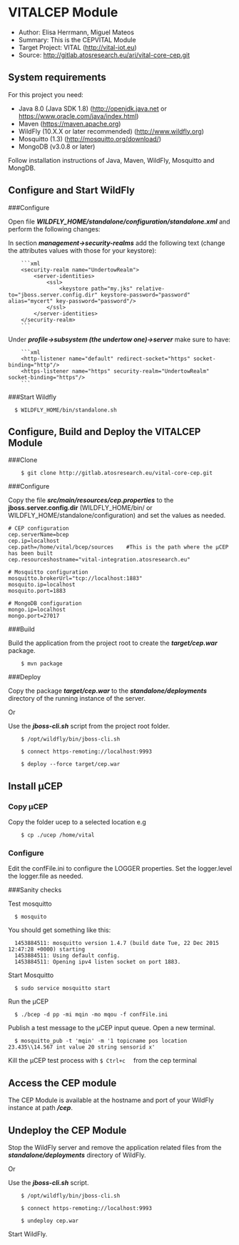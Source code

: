 # VITALCEP Module

* Author: Elisa Herrmann, Miguel Mateos
* Summary: This is the CEPVITAL Module
* Target Project: VITAL (<http://vital-iot.eu>)
* Source: <http://gitlab.atosresearch.eu/ari/vital-core-cep.git>

## System requirements

For this project you need:

* Java 8.0 (Java SDK 1.8) (<http://openjdk.java.net> or <https://www.oracle.com/java/index.html>)
* Maven (<https://maven.apache.org>)
* WildFly (10.X.X or later recommended) (<http://www.wildfly.org>)
* Mosquitto (1.3) (<http://mosquitto.org/download/>)
* MongoDB (v3.0.8 or later)

Follow installation instructions of Java, Maven, WildFly, Mosquitto and MongDB.

## Configure and Start WildFly

###Configure

Open file **_WILDFLY_HOME/standalone/configuration/standalone.xml_** and perform the following changes:

  In section **_management->security-realms_** add the following text (change the attributes values with those for your keystore):

        ```xml
        <security-realm name="UndertowRealm">
            <server-identities>
                <ssl>
                    <keystore path="my.jks" relative-to="jboss.server.config.dir" keystore-password="password" alias="mycert" key-password="password"/>
                </ssl>
            </server-identities>
        </security-realm>
        ```

  Under **_profile->subsystem (the undertow one)->server_** make sure to have:

        ```xml
        <http-listener name="default" redirect-socket="https" socket-binding="http"/>
        <https-listener name="https" security-realm="UndertowRealm" socket-binding="https"/>
        ```
  
###Start Wildfly

      $ WILDFLY_HOME/bin/standalone.sh

## Configure, Build and Deploy the VITALCEP Module

###Clone

        $ git clone http://gitlab.atosresearch.eu/vital-core-cep.git

###Configure

Copy the file **_src/main/resources/cep.properties_** to the **jboss.server.config.dir** (WILDFLY_HOME/bin/ or WILDFLY_HOME/standalone/configuration) and set the values as needed.

  ```
  # CEP configuration
  cep.serverName=bcep
  cep.ip=localhost
  cep.path=/home/vital/bcep/sources    #This is the path where the μCEP has been built
  cep.resourceshostname="vital-integration.atosresearch.eu" 

  # Mosquitto configuration
  mosquitto.brokerUrl="tcp://localhost:1883"
  mosquito.ip=localhost
  mosquito.port=1883

  # MongoDB configuration
  mongo.ip=localhost
  mongo.port=27017
  ```

###Build

Build the application from the project root to create the **_target/cep.war_** package.

        $ mvn package

###Deploy

Copy the package **_target/cep.war_** to the **_standalone/deployments_** directory of the running instance of the server.

Or 

Use the **_jboss-cli.sh_** script from the project root folder.

        $ /opt/wildfly/bin/jboss-cli.sh

        $ connect https-remoting://localhost:9993

        $ deploy --force target/cep.war

## Install  μCEP

### Copy μCEP

Copy the folder ucep to a selected location e.g

        $ cp ./ucep /home/vital
      
### Configure

Edit the confFile.ini to configure the LOGGER properties. 
Set the logger.level the logger.file as needed.
      
###Sanity checks


Test mosquitto

      $ mosquito
    
    
You should get something like this:

      1453884511: mosquitto version 1.4.7 (build date Tue, 22 Dec 2015 12:47:28 +0000) starting
      1453884511: Using default config.
      1453884511: Opening ipv4 listen socket on port 1883.
    
    
Start Mosquitto 

      $ sudo service mosquitto start

Run the μCEP

      $ ./bcep -d pp -mi mqin -mo mqou -f confFile.ini
    
Publish a test message to the μCEP input queue. Open a new terminal.

      $ mosquitto_pub -t 'mqin' -m '1 topicname pos location 23.435\\14.567 int value 20 string sensorid x'

Kill the μCEP test process with `$ Ctrl+c  ` from the cep terminal

## Access the CEP module

The CEP Module is available at the hostname and port of your WildFly instance at path **_/cep_**.

## Undeploy the CEP Module

Stop the WildFly server and remove the application related files from the **_standalone/deployments_** directory of WildFly.

Or 

Use the **_jboss-cli.sh_** script.
   
        $ /opt/wildfly/bin/jboss-cli.sh

        $ connect https-remoting://localhost:9993

        $ undeploy cep.war
    
Start WildFly.



